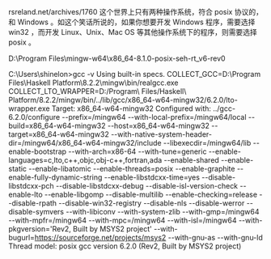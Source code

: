 rsreland.net/archives/1760
这个世界上只有两种操作系统，符合 posix 协议的，和 Windows 。如这个笑话所说的，如果你想要开发 Windows 程序，需要选择 win32 ，而开发 Linux、Unix、Mac OS 等其他操作系统下的程序，则需要选择 posix 。





D:\Program Files\mingw-w64\x86_64-8.1.0-posix-seh-rt_v6-rev0







C:\Users\shinelon>gcc -v
Using built-in specs.
COLLECT_GCC=D:\Program Files\Haskell Platform\8.2.2\mingw\bin/realgcc.exe
COLLECT_LTO_WRAPPER=D:/Program\ Files/Haskell\ Platform/8.2.2/mingw/bin/../lib/gcc/x86_64-w64-mingw32/6.2.0/lto-wrapper.exe
Target: x86_64-w64-mingw32
Configured with: ../gcc-6.2.0/configure --prefix=/mingw64 --with-local-prefix=/mingw64/local --build=x86_64-w64-mingw32 --host=x86_64-w64-mingw32 --target=x86_64-w64-mingw32 --with-native-system-header-dir=/mingw64/x86_64-w64-mingw32/include --libexecdir=/mingw64/lib --enable-bootstrap --with-arch=x86-64 --with-tune=generic --enable-languages=c,lto,c++,objc,obj-c++,fortran,ada --enable-shared --enable-static --enable-libatomic --enable-threads=posix --enable-graphite --enable-fully-dynamic-string --enable-libstdcxx-time=yes --disable-libstdcxx-pch --disable-libstdcxx-debug --disable-isl-version-check --enable-lto --enable-libgomp --disable-multilib --enable-checking=release --disable-rpath --disable-win32-registry --disable-nls --disable-werror --disable-symvers --with-libiconv --with-system-zlib --with-gmp=/mingw64 --with-mpfr=/mingw64 --with-mpc=/mingw64 --with-isl=/mingw64 --with-pkgversion='Rev2, Built by MSYS2 project' --with-bugurl=https://sourceforge.net/projects/msys2 --with-gnu-as --with-gnu-ld
Thread model: posix
gcc version 6.2.0 (Rev2, Built by MSYS2 project)

































































































































